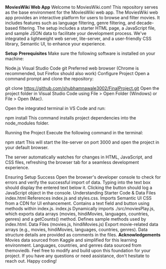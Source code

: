**MoviesWiki Web App**
Welcome to MoviesWiki.com! This repository serves as the base environment for the MoviesWiki web app. The MoviesWiki web app provides an interactive platform for users to browse and filter movies. It includes features such as language filtering, genre filtering, and decade-based filtering. The setup includes a starter HTML page, a JavaScript file, and sample JSON data to facilitate your development process. We've integrated a lightweight web server, lite-server, and a user-friendly CSS library, Semantic UI, to enhance your experience.

**Setup**
**Prerequisites**
Make sure the following software is installed on your machine:

Node.js
Visual Studio Code
git
Preferred web browser (Chrome is recommended, but Firefox should also work)
Configure Project
Open a command prompt and clone the repository:

git clone https://github.com/shubhamnawale3002/FinalProject.git
Open the project folder in Visual Studio Code using File > Open Folder (Windows) or File > Open (Mac).

Open the integrated terminal in VS Code and run:

npm install
This command installs project dependencies into the node_modules folder.

Running the Project
Execute the following command in the terminal:

npm start
This will start the lite-server on port 3000 and open the project in your default browser.

The server automatically watches for changes in HTML, JavaScript, and CSS files, refreshing the browser tab for a seamless development experience.

Ensuring Setup Success
Open the browser's developer console to check for errors and verify the successful import of data.
Typing into the text box should display the entered text below it.
Clicking the button should log a JavaScript object in the console.
Understanding Starter Code & Data Files
index.html
References index.js and styles.css.
Imports Semantic UI CSS from a CDN for UI enhancement.
Contains a text field and button using methods within index.js.
index.js
Dynamically imports ./src/moviesPlay.js, which exports data arrays (movies, hindiMovies, languages, countries, genres) and a getCounts() method.
Defines sample methods used by index.html.
Data Files (movies.js, hindiMovies.js)
Export movie-related data arrays (e.g., movies, hindiMovies, languages, countries, genres).
Data structure details are provided as comments in the files.
**Acknowledgements**
Movies data sourced from Kaggle and simplified for this learning environment.
Languages, countries, and genres data sourced from themoviedb.
Feel free to modify and build upon this foundation for your project. If you have any questions or need assistance, don't hesitate to reach out. Happy coding!
